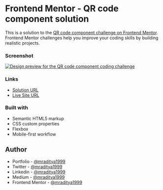 # Frontend Mentor - QR code component solution

This is a solution to the [QR code component challenge on Frontend Mentor](https://www.frontendmentor.io/challenges/qr-code-component-iux_sIO_H/hub). Frontend Mentor challenges help you improve your coding skills by building realistic projects.

### Screenshot

[![Design preview for the QR code component coding challenge](https://fm-01-qr-code-component.netlify.app/design/desktop-preview.jpg)](https://fm-01-qr-code-component.netlify.app/)

### Links

- [Solution URL](https://www.frontendmentor.io/solutions/qr-code-component-9LIGpXjOwy)
- [Live Site URL](https://fm-01-qr-code-component.netlify.app/)

### Built with

- Semantic HTML5 markup
- CSS custom properties
- Flexbox
- Mobile-first workflow

## Author

- Portfolio - [@mraditya1999](https://adityayadav-dev.netlify.app/)
- Twitter - [@mraditya1999](https://twitter.com/mraditya1999)
- Linkedin - [@mraditya1999](https://www.linkedin.com/in/mraditya1999/)
- Medium - [@mraditya1999](https://medium.com/@mraditya1999)
- Frontend Mentor - [@mraditya1999](https://www.frontendmentor.io/profile/Aditya-oss-creator)
